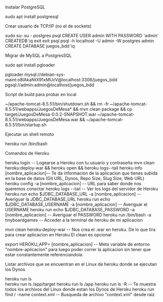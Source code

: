 Instalar PostgreSQL

sudo apt install postgresql

Crear usuario de TCP/IP (no el de sockets)

sudo su-
su - postgres
psql
CREATE USER admin WITH PASSWORD 'admin' CREATEDB 
\q
exit
exit
psql
psql -h localhost -U admin -W postgres
admin
CREATE DATABASE juegos_bdd
\q


Migrar de MySQL a PostgresSQL

sudo apt install pgloader

pgloader mysql://debian-sys-maint:o8lAkaNtX91xMUcV@localhost:3306/juegos_bdd pgsql://admin:admin@localhost/juegos_bdd

Script de build para probar en local

~/apache-tomcat-8.5.51/bin/shutdown.sh && rm -fr ~/apache-tomcat-8.5.51/webapps/JuegosDeMesa* && mvn clean package && cp target/JuegosDeMesa-0.0.2-SNAPSHOT.war ~/apache-tomcat-8.5.51/webapps/JuegosDeMesa.war && ~/apache-tomcat-8.5.51/bin/startup.sh

Ejecutar un shell remoto

heroku run /bin/bash

Comandos de Heroku

heroku login -- Logearse a Heroku con tu usuario y contraseña
mvn clean heroku:deploy-war && heroku open && heroku logs--tail
heroku info [nombre_aplicacion]-- Te da informacion de la aplicacion que tienes subida en la base de datos
                                  (Git URL, Dynos, Repo Size, Slug Size, Web URL)
heroku config -a [nombre_aplicacion] -- URL para saber donde nos queremos conectar
heroku logs --tail                   -- Ver los logs del servidor de Heroku
heroku run echo \$JDBC_DATABASE_URL -a [nombre_aplicacion] -- Averiguar la JDBC_DATABASE_URL
heroku run echo \$JDBC_DATABASE_USERNAME -a [nombre_aplicacion] -- Averiguar el USERNAME
heroku run echo \$JDBC_DATABASE_PASSWORD -a [nombre_aplicacion] -- Averiguar el PASSWORD
heroku run /bin/bash -a tinyboardgames -- Acceder a la terminal de heroku de mi aplicacion

mvn clean heroku:deploy-war -- Nos crea el .war en heroku. De lo que tira para crear aplicacion en Heroku
                               El clean es opcional

export HEROKU_APP= [nombre_aplicacion] -- Meto variable de entorno "nombre-aplicacion" para luego poder
                                          correr la aplicacion sin tener que estar constantemente 
                                          referenciandola.

Listar archivos que se encuentran en el Linux de heroku donde se ejecutan los Dynos

heroku run ls                          
heroku run ls /app/target
heroku run ls /app
heroku run ls -R                       -- Te muestra todos los archivos del Linux donde estan los Dynos de Heroku
heroku run find / -name context.xml    -- Busqueda de archivo "context.xml" desde raiz
